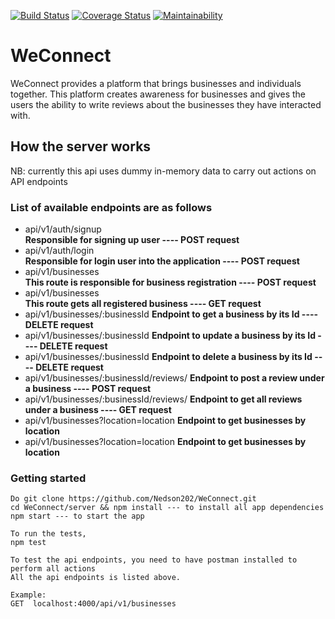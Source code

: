 [![Build Status](https://travis-ci.org/Nedson202/WeConnect.svg?branch=server)](https://travis-ci.org/Nedson202/WeConnect)
[![Coverage Status](https://coveralls.io/repos/github/Nedson202/WeConnect/badge.svg?branch=api-documentation)](https://coveralls.io/github/Nedson202/WeConnect?branch=api-documentation)
[![Maintainability](https://api.codeclimate.com/v1/badges/6808b37fda49d6be7e63/maintainability)](https://codeclimate.com/github/Nedson202/WeConnect/maintainability)

# WeConnect
WeConnect provides a platform that brings businesses and individuals together. This platform creates awareness for businesses and gives the users the ability to write reviews about the businesses they have interacted with. 

## How the server works

NB: currently this api uses dummy in-memory data to carry out actions on API endpoints

### List of available endpoints are as follows
* api/v1/auth/signup  
**Responsible for signing up user ---- POST request**
* api/v1/auth/login   
**Responsible for login user into the application ---- POST request**
* api/v1/businesses  
**This route is responsible for business registration ---- POST request**
* api/v1/businesses  
**This route gets all registered business ---- GET request**
* api/v1/businesses/:businessId
**Endpoint to get a business by its Id ---- DELETE request**
* api/v1/businesses/:businessId
 **Endpoint to update a business by its Id ---- DELETE request**
* api/v1/businesses/:businessId
**Endpoint to delete a business by its Id ---- DELETE request**
* api/v1/businesses/:businessId/reviews/
**Endpoint to post a review under a business ---- POST request**
* api/v1/businesses/:businessId/reviews/
**Endpoint to get all reviews under a business ---- GET request**
* api/v1/businesses?location=location
**Endpoint to get businesses by location**
* api/v1/businesses?location=location
**Endpoint to get businesses by location**

### Getting started
    Do git clone https://github.com/Nedson202/WeConnect.git
    cd WeConnect/server && npm install --- to install all app dependencies
    npm start --- to start the app
    
    To run the tests,
    npm test
    
    To test the api endpoints, you need to have postman installed to perform all actions
    All the api endpoints is listed above.
    
    Example:
    GET  localhost:4000/api/v1/businesses
